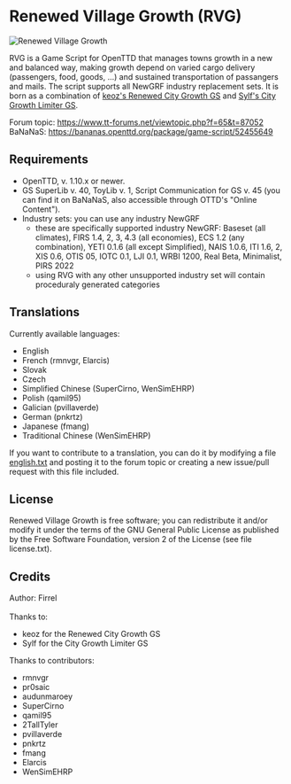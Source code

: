 # Renewed Village Growth (RVG)

![Renewed Village Growth](https://i.imgur.com/37J9Kn4.png)

RVG is a Game Script for OpenTTD that manages towns growth in a new and balanced way, making growth depend on varied cargo delivery (passengers, food, goods, ...) and sustained transportation of passangers and mails. The script supports all NewGRF industry replacement sets. It is born as a combination of [keoz's Renewed City Growth GS](https://www.tt-forums.net/viewtopic.php?f=65&t=69827) and [Sylf's City Growth Limiter GS](https://www.tt-forums.net/viewtopic.php?t=58238).

Forum topic: https://www.tt-forums.net/viewtopic.php?f=65&t=87052<br/>
BaNaNaS: https://bananas.openttd.org/package/game-script/52455649

## Requirements

- OpenTTD, v. 1.10.x or newer.
- GS SuperLib v. 40, ToyLib v. 1, Script Communication for GS v. 45 (you can find it on BaNaNaS, also accessible
  through OTTD's "Online Content").
- Industry sets: you can use any industry NewGRF
    - these are specifically supported industry NewGRF: Baseset (all climates), FIRS 1.4, 2, 3, 4.3
  (all economies), ECS 1.2 (any combination), YETI 0.1.6
  (all except Simplified), NAIS 1.0.6, ITI 1.6, 2, XIS 0.6, OTIS 05, IOTC 0.1, LJI 0.1, WRBI 1200,
  Real Beta, Minimalist, PIRS 2022
    - using RVG with any other unsupported industry set will contain proceduraly generated categories

## Translations
Currently available languages:
- English
- French (rmnvgr, Elarcis)
- Slovak
- Czech
- Simplified Chinese (SuperCirno, WenSimEHRP)
- Polish (qamil95)
- Galician (pvillaverde)
- German (pnkrtz)
- Japanese (fmang)
- Traditional Chinese (WenSimEHRP)

If you want to contribute to a translation, you can do it by modifying a file [english.txt](lang/english.txt) and posting it to the forum topic or creating a new issue/pull request with this file included.

## License

Renewed Village Growth is free software; you can redistribute it and/or
modify it under the terms of the GNU General Public License as
published by the Free Software Foundation, version 2 of the License
(see file license.txt).

## Credits

Author: Firrel<br><br>
Thanks to:
- keoz for the Renewed City Growth GS
- Sylf for the City Growth Limiter GS

Thanks to contributors:
- rmnvgr
- pr0saic
- audunmaroey
- SuperCirno
- qamil95
- 2TallTyler
- pvillaverde
- pnkrtz
- fmang
- Elarcis
- WenSimEHRP